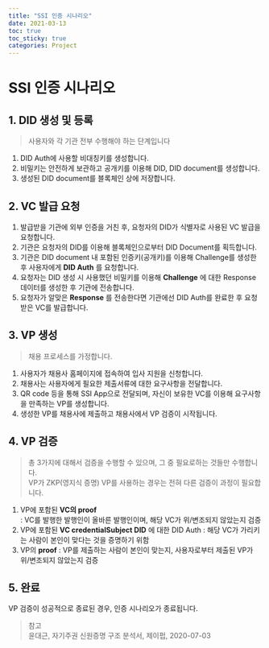 ```yaml
---
title: "SSI 인증 시나리오"
date: 2021-03-13
toc: true
toc_sticky: true
categories: Project
---
```


# SSI 인증 시나리오

## 1. DID 생성 및 등록
> 사용자와 각 기관 전부 수행해야 하는 단계입니다

1. DID Auth에 사용할 비대칭키를 생성합니다.
2. 비밀키는 안전하게 보관하고 공개키를 이용해 DID, DID document를 생성합니다.
3. 생성된 DID document를 블록체인 상에 저장합니다.
        
## 2. VC 발급 요청

1. 발급받을 기관에 외부 인증을 거친 후, 요청자의 DID가 식별자로 사용된 VC 발급을 요청합니다.
2. 기관은 요청자의 DID를 이용해 블록체인으로부터 DID Document를 획득합니다.
3. 기관은 DID document 내 포함된 인증키(공개키)를 이용해 Challenge를 생성한 후 사용자에게 __DID Auth__ 를 요청합니다.
4. 요청자는 DID 생성 시 사용했던 비밀키를 이용해 __Challenge__ 에 대한 Response 데이터를 생성한 후 기관에 전송합니다.
5. 요청자가 알맞은 __Response__ 를 전송한다면 기관에선 DID Auth를 완료한 후 요청받은 VC를 발급합니다.

## 3. VP 생성
> 채용 프로세스를 가정합니다.

1. 사용자가 채용사 홈페이지에 접속하여 입사 지원을 신청합니다.
2. 채용사는 사용자에게 필요한 제출서류에 대한 요구사항을 전달합니다.
3. QR code 등을 통해 SSI App으로 전달되며, 자신이 보유한 VC를 이용해 요구사항을 만족하는 VP를 생성합니다.
4. 생성한 VP를 채용사에 제출하고 채용사에서 VP 검증이 시작됩니다.
     
## 4. VP 검증
> 총 3가지에 대해서 검증을 수행할 수 있으며, 그 중 필요로하는 것들만 수행합니다.   
> VP가 ZKP(영지식 증명) VP를 사용하는 경우는 전혀 다른 검증이 과정이 필요합니다.

1. VP에 포함된 __VC의 proof__   
   : VC를 발행한 발행인이 올바른 발행인이며, 해당 VC가 위/변조되지 않았는지 검증
2. VP에 포함된 __VC credentialSubject DID__ 에 대한 DID Auth
   : 해당 VC가 가리키는 사람이 본인이 맞다는 것을 증명하기 위함
3. VP의 __proof__
   : VP를 제출하는 사람이 본인이 맞는지, 사용자로부터 제출된 VP가 위/변조되지 않았는지 검증    
          
## 5. 완료   
 VP 검증이 성공적으로 종료된 경우, 인증 시나리오가 종료됩니다.
        

    

> 참고   
> 윤대근, 자기주권 신원증명 구조 분석서, 제이펍, 2020-07-03   